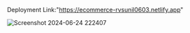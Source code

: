 
Deployment Link:"https://ecommerce-rvsunil0603.netlify.app"

![Screenshot 2024-06-24 222407](https://github.com/SunilSurendran1906/E-COMMERCE_FRONTEND/assets/133184647/1c4ebf9c-ddf4-45fe-b1bf-89ed15126d14)
